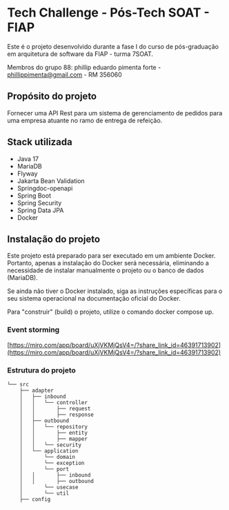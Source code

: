 # Tech Challenge - Pós-Tech SOAT - FIAP

Este é o projeto desenvolvido durante a fase I do curso de pós-graduação em arquitetura de software da FIAP - turma 7SOAT.

Membros do grupo 88:
phillip eduardo pimenta forte - phillippimenta@gmail.com - RM 356060

## Propósito do projeto

Fornecer uma API Rest para um sistema de gerenciamento de pedidos para uma empresa atuante no ramo de entrega de refeição.

## Stack utilizada

* Java 17 
* MariaDB
* Flyway
* Jakarta Bean Validation
* Springdoc-openapi
* Spring Boot
* Spring Security
* Spring Data JPA
* Docker

## Instalação do projeto

Este projeto está preparado para ser executado em um ambiente Docker. Portanto, apenas a instalação do Docker será necessária, eliminando a necessidade de instalar manualmente o projeto ou o banco de dados (MariaDB).

Se ainda não tiver o Docker instalado, siga as instruções específicas para o seu sistema operacional na documentação oficial do Docker.

Para "construir" (build) o projeto, utilize o comando docker compose up.

### Event storming

[https://miro.com/app/board/uXjVKMjQsV4=/?share_link_id=46391713902](https://miro.com/app/board/uXjVKMjQsV4=/?share_link_id=46391713902)

### Estrutura do projeto

```shell
└── src
    ├── adapter
    │   ├── inbound
    │   │   └── controller
    │   │       ├── request
    │   │       ├── response
    │   ├── outbound
    │   │   └── repository
    │   │       ├── entity
    │   │       ├── mapper
    │   │   └── security
    │   └── application
    │       └── domain
    │       └── exception
    │       └── port
    │   │       ├── inbound
    │   │       ├── outbound
    │       └── usecase
    │       └── util
    ├── config
```
